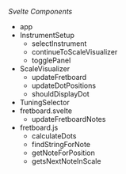 

*Svelte Components*
- app
- InstrumentSetup
  - selectInstrument
  - continueToScaleVisualizer
  - togglePanel
- ScaleVisualizer
  - updateFretboard
  - updateDotPositions
  - shouldDisplayDot
- TuningSelector
- fretboard.svelte
  - updateFretboardNotes
- fretboard.js
  - calculateDots
  - findStringForNote
  - getNoteForPosition
  - getsNextNoteInScale
